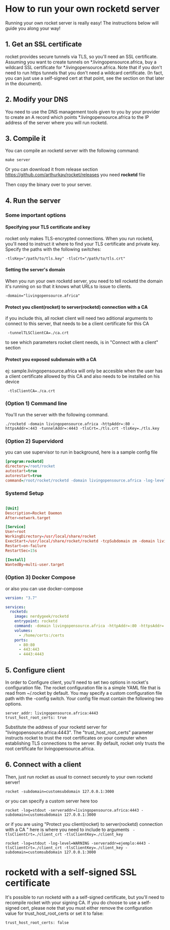 # How to run your own rocketd server

Running your own rocket server is really easy! The instructions below will guide you along your way!

## 1. Get an SSL certificate

rocket provides secure tunnels via TLS, so you'll need an SSL certificate. Assuming you want to create
tunnels on *.livingopensource.africa, buy a wildcard SSL certificate for *.livingopensource.africa. Note that if you
don't need to run https tunnels that you don't need a wildcard certificate. (In fact, you can
just use a self-signed cert at that point, see the section on that later in the document).

## 2. Modify your DNS

You need to use the DNS management tools given to you by your provider to create an A
record which points *.livingopensource.africa to the IP address of the server where you will run rocketd.

## 3. Compile it

You can compile an rocketd server with the following command:

    make server

Or you can download it from release section https://github.com/arthurkay/rocket/releases you need **rocketd** file

Then copy the binary over to your server.

## 4. Run the server


### Some important options

#### Specifying your TLS certificate and key

rocket only makes TLS-encrypted connections. When you run rocketd, you'll need to instruct it
where to find your TLS certificate and private key. Specify the paths with the following switches:

    -tlsKey="/path/to/tls.key" -tlsCrt="/path/to/tls.crt"

#### Setting the server's domain

When you run your own rocketd server, you need to tell rocketd the domain it's running on so that it
knows what URLs to issue to clients.

    -domain="livingopensource.africa"

#### Protect you client(rocket) to server(rocketd) connection with a CA

if you include this, all rocket client will need two aditional arguments to connect to this server, that needs to be a client certificate for this CA

     -tunnelTLSClientCA=./ca.crt

to see which parameters rocket client needs, is in "Connect with a client" section

#### Protect you exposed subdomain with a CA

ej: sample.livingopensource.africa will only be accesible when the user has a client certificate allowed by this CA and also needs to be installed on his device

     -tlsClientCA=./ca.crt

### (Option 1) Command line
You'll run the server with the following command.

    ./rocketd -domain livingopensource.africa -httpAddr=:80 -httpsAddr=:443 -tunnelAddr=:4443 -tlsCrt=./tls.crt -tlsKey=./tls.key


### (Option 2) Supervidord
you can use supervisor to run in background, here is a sample config file

```ini
[program:rocketd]
directory=/root/rocket
autostart=true
autorestart=true
command=/root/rocket/rocketd -domain livingopensource.africa -log-level=WARNING -httpAddr=:80 -httpsAddr=:443 -tunnelAddr=:4443 -tlsCrt=./certs/tls.crt -tlsKey=./certs/tls.key

```

### Systemd Setup

```conf

[Unit]
Description=Rocket Daemon
After=network.target

[Service]
User=root
WorkingDirectory=/usr/local/share/rocket
ExecStart=/usr/local/share/rocket/rocketd -tcpSubdomain zm -domain livingopensource.africa -httpAddr=:80 -httpsAddr=:443 -tunnelAddr=:4443 -tlsCrt=/etc/letsencrypt/live/livingopensource.africa/fullchain.pem -tlsKey=/etc/letsencrypt/live/livingopensource.africa/privkey.pem
Restart=on-failure
RestartSec=15s

[Install]
WantedBy=multi-user.target

```

### (Option 3) Docker Compose

or also you can use docker-compose

```yaml
version: "3.7"

services:
  rocketd:
    image: nerdygeek/rocketd
    entrypoint: rocketd
    command: -domain livingopensource.africa -httpAddr=:80 -httpsAddr=:443 -tunnelAddr=:4443 -tlsCrt=/certs/tls.crt -tlsKey=/certs/tls.key
    volumes:
      - /home/certs:/certs
    ports:
      - 80:80
      - 443:443
      - 4443:4443
```



## 5. Configure client

In order to Configure client, you'll need to set two options in rocket's configuration file.
The rocket configuration file is a simple YAML file that is read from ~/.rocket by default. You may specify
a custom configuration file path with the -config switch. Your config file must contain the following two
options.

    server_addr: livingopensource.africa:4443
    trust_host_root_certs: true

Substitute the address of your rocketd server for "livingopensource.africa:4443". The "trust_host_root_certs" parameter instructs
rocket to trust the root certificates on your computer when establishing TLS connections to the server. By default, rocket
only trusts the root certificate for livingopensource.africa.

## 6. Connect with a client

Then, just run rocket as usual to connect securely to your own rocketd server!

    rocket -subdomain=customsubdomain 127.0.0.1:3000

or you can specify a custom server here too

    rocket -log=stdout -serveraddr=livingopensource.africa:4443 -subdomain=customsubdomain 127.0.0.1:3000

or if you are using "Protect you client(rocket) to server(rocketd) connection with a CA
" here is where you need to include to arguments ` -tlsClientCrt=./client_crt -tlsClientKey=./client_key`

    rocket -log=stdout -log-level=WARNING -serveraddr=ejemplo:4443 -tlsClientCrt=./client_crt -tlsClientKey=./client_key -subdomain=customsubdomain 127.0.0.1:3000
# rocketd with a self-signed SSL certificate

It's possible to run rocketd with a a self-signed certificate, but you'll need to recompile rocket with your signing CA.
If you do choose to use a self-signed cert, please note that you must either remove the configuration value for
trust_host_root_certs or set it to false:

    trust_host_root_certs: false

